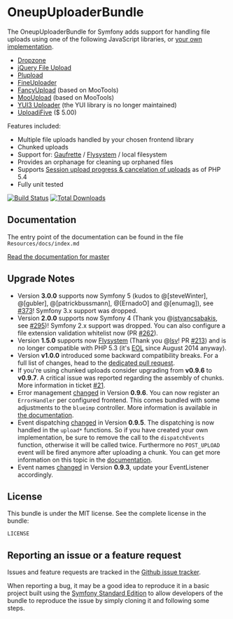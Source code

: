 OneupUploaderBundle
===================

The OneupUploaderBundle for Symfony adds support for handling file uploads using one of the following JavaScript libraries, or [your own implementation](https://github.com/1up-lab/OneupUploaderBundle/blob/master/Resources/doc/custom_uploader.md).

* [Dropzone](http://www.dropzonejs.com/)
* [jQuery File Upload](http://blueimp.github.io/jQuery-File-Upload/)
* [Plupload](http://www.plupload.com/)
* [FineUploader](http://fineuploader.com/)
* [FancyUpload](http://digitarald.de/project/fancyupload/) (based on MooTools)
* [MooUpload](https://github.com/juanparati/MooUpload) (based on MooTools)
* [YUI3 Uploader](http://yuilibrary.com/yui/docs/uploader/) (the YUI library is no longer maintained)
* [UploadiFive](http://www.uploadify.com/) ($ 5.00)


Features included:

* Multiple file uploads handled by your chosen frontend library
* Chunked uploads
* Support for: [Gaufrette](https://github.com/KnpLabs/Gaufrette) / [Flysystem](https://github.com/thephpleague/flysystem) / local filesystem
* Provides an orphanage for cleaning up orphaned files
* Supports [Session upload progress & cancelation of uploads](http://php.net/manual/en/session.upload-progress.php) as of PHP 5.4
* Fully unit tested

[![Build Status](https://travis-ci.org/1up-lab/OneupUploaderBundle.png?branch=master)](https://travis-ci.org/1up-lab/OneupUploaderBundle)
[![Total Downloads](https://poser.pugx.org/oneup/uploader-bundle/d/total.png)](https://packagist.org/packages/oneup/uploader-bundle)

Documentation
-------------

The entry point of the documentation can be found in the file `Resources/docs/index.md`

[Read the documentation for master](https://github.com/1up-lab/OneupUploaderBundle/blob/master/doc/index.md)

Upgrade Notes
-------------
* Version **3.0.0** supports now Symfony 5 (kudos to @[steveWinter], @[gubler], @[patrickbussmann], @[ErnadoO] and @[enumag]), see [#373](https://github.com/1up-lab/OneupUploaderBundle/pull/373)! Symfony 3.x support was dropped.
* Version **2.0.0** supports now Symfony 4 (Thank you @[istvancsabakis](https://github.com/istvancsabakis), see [#295](https://github.com/1up-lab/OneupUploaderBundle/pull/295))! Symfony 2.x support was dropped. You can also configure a file extension validation whitelist now (PR [#262](https://github.com/1up-lab/OneupUploaderBundle/pull/262)).
* Version **1.5.0** supports now [Flysystem](https://github.com/1up-lab/OneupFlysystemBundle) (Thank you @[lsv](https://github.com/lsv)! PR [#213](https://github.com/1up-lab/OneupUploaderBundle/pull/213)) and is no longer compatible with PHP 5.3 (it's [EOL](http://php.net/eol.php) since August 2014 anyway).
* Version **v1.0.0** introduced some backward compatibility breaks. For a full list of changes, head to the [dedicated pull request](https://github.com/1up-lab/OneupUploaderBundle/pull/57).
* If you're using chunked uploads consider upgrading from **v0.9.6** to **v0.9.7**. A critical issue was reported regarding the assembly of chunks. More information in ticket [#21](https://github.com/1up-lab/OneupUploaderBundle/issues/21#issuecomment-21560320).
* Error management [changed](https://github.com/1up-lab/OneupUploaderBundle/pull/25) in Version **0.9.6**. You can now register an `ErrorHandler` per configured frontend. This comes bundled with some adjustments to the `blueimp` controller. More information is available in [the documentation](https://github.com/1up-lab/OneupUploaderBundle/blob/master/Resources/doc/custom_error_handler.md).
* Event dispatching [changed](https://github.com/1up-lab/OneupUploaderBundle/commit/a408548b241f47af3539b2137c1817a21a51fde9) in Version **0.9.5**. The dispatching is now handled in the `upload*` functions. So if you have created your own implementation, be sure to remove the call to the `dispatchEvents` function, otherwise it will be called twice. Furthermore no `POST_UPLOAD` event will be fired anymore after uploading a chunk. You can get more information on this topic in the [documentation](https://github.com/1up-lab/OneupUploaderBundle/blob/master/Resources/doc/custom_logic.md#using-chunked-uploads).
* Event names [changed](https://github.com/1up-lab/OneupUploaderBundle/commit/f5d5fe4b6f7b9a04ce633acbc9c94a2dd0e0d6be) in Version **0.9.3**, update your EventListener accordingly.

License
-------

This bundle is under the MIT license. See the complete license in the bundle:

    LICENSE

Reporting an issue or a feature request
---------------------------------------

Issues and feature requests are tracked in the [Github issue tracker](https://github.com/1up-lab/OneupUploaderBundle/issues).

When reporting a bug, it may be a good idea to reproduce it in a basic project
built using the [Symfony Standard Edition](https://github.com/symfony/symfony-standard)
to allow developers of the bundle to reproduce the issue by simply cloning it
and following some steps.
